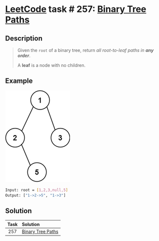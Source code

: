 # [LeetCode][leetcode] task # 257: [Binary Tree Paths][task]

Description
-----------

> Given the `root` of a binary tree,
> return _all root-to-leaf paths in **any order**_.
> 
> A **leaf** is a node with no children.

Example
-------

![tree.png](image/tree.png)

```sh
Input: root = [1,2,3,null,5]
Output: ["1->2->5", "1->3"]
```

Solution
--------

| Task | Solution                      |
|:----:|:------------------------------|
| 257  | [Binary Tree Paths][solution] |


[leetcode]: <http://leetcode.com/>
[task]: <https://leetcode.com/problems/binary-tree-paths/>
[solution]: <https://github.com/wellaxis/witalis-jkit/blob/main/module/tasks/src/main/java/com/witalis/jkit/tasks/core/task/leetcode/h3/p257/option/Practice.java>
